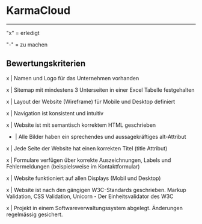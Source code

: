 # KarmaCloud

---

"x" = erledigt

"-" = zu machen

## Bewertungskriterien

x | Namen und Logo für das Unternehmen vorhanden

x | Sitemap mit mindestens 3 Unterseiten in einer Excel Tabelle festgehalten

x | Layout der Website (Wireframe) für Mobile und Desktop definiert

x | Navigation ist konsistent und intuitiv

x | Website ist mit semantisch korrektem HTML geschrieben

- | Alle Bilder haben ein sprechendes und aussagekräftiges alt-Attribut

x | Jede Seite der Website hat einen korrekten Titel (title Attribut)

x | Formulare verfügen über korrekte Auszeichnungen, Labels und Fehlermeldungen (beispielsweise im Kontaktformular)

x | Website funktioniert auf allen Displays (Mobil und Desktop)

x | Website ist nach den gängigen W3C-Standards geschrieben. Markup Validation, CSS Validation, Unicorn - Der Einheitsvalidator des W3C

x | Projekt in einem Softwareverwaltungssystem abgelegt. Änderungen regelmässig gesichert.
